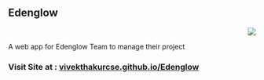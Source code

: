 <h2>Edenglow</h2>

<p align="right">
<img src="https://img.shields.io/website?down_color=red&down_message=down&up_color=green&up_message=online&url=https%3A%2F%2Fvivekthakurcse.github.io/Edenglow">
</p>

<p>A web app for Edenglow Team to manage their project</p>
<h3>Visit Site at : <a href="https://vivekthakurcse.github.io/Edenglow/">vivekthakurcse.github.io/Edenglow</h3>
